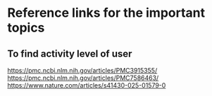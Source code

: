 # Reference links for the important topics

## To find activity level of user
https://pmc.ncbi.nlm.nih.gov/articles/PMC3915355/
https://pmc.ncbi.nlm.nih.gov/articles/PMC7586463/
https://www.nature.com/articles/s41430-025-01579-0